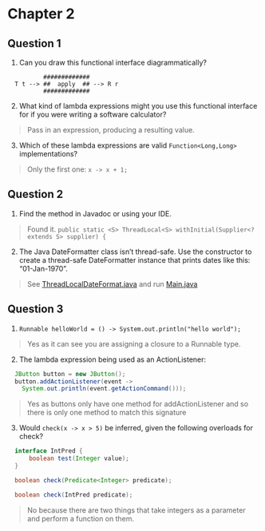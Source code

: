 # Chapter 2

## Question 1

1. Can you draw this functional interface diagrammatically?
```
          #############
  T t --> ##  apply  ## --> R r
          #############
```

2. What kind of lambda expressions might you use this functional interface for
if you were writing a software calculator?
> Pass in an expression, producing a resulting value.

3. Which of these lambda expressions are valid `Function<Long,Long>`
implementations?
> Only the first one: `x -> x + 1;`

## Question 2

1. Find the method in Javadoc or using your IDE.
> Found it. `public static <S> ThreadLocal<S> withInitial(Supplier<? extends S>
 supplier) {`

2. The Java DateFormatter class isn’t thread-safe. Use the constructor to
create a thread-safe DateFormatter instance that prints dates like this:
“01-Jan-1970”.
>See
[ThreadLocalDateFormat.java](src/mssw/java/com/lambdaherding/edi/mssw/ch02/ThreadLocalDateFormatter.java)
 and run [Main.java](src/mssw/java/com/lambdaherding/edi/mssw/ch02/Main.java)

## Question 3

1. `Runnable helloWorld = () -> System.out.println("hello world");`
> Yes as it can see you are assigning a closure to a Runnable type.

2. The lambda expression being used as an ActionListener:
```java
  JButton button = new JButton();
  button.addActionListener(event ->
    System.out.println(event.getActionCommand()));
```
> Yes as buttons only have one method for addActionListener and so there is only
 one method to match this signature

3. Would `check(x -> x > 5)` be inferred, given the following overloads for
 check?
```java
  interface IntPred {
      boolean test(Integer value);
  }

  boolean check(Predicate<Integer> predicate);

  boolean check(IntPred predicate);
```
> No because there are two things that take integers as a parameter and perform
 a function on them.
